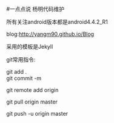 #一点点说
杨明代码维护

所有关注android版本都是android4.4.2_R1



blog:http://yangm90.github.io/Blog </BR>

采用的模板是Jekyll  </BR>

git常用指令:</BR>

git add .  </BR>
git commit -m </BR>

git remote add origin <server>  </BR>

git pull origin master   </BR>

git push -u origin master </BR>

